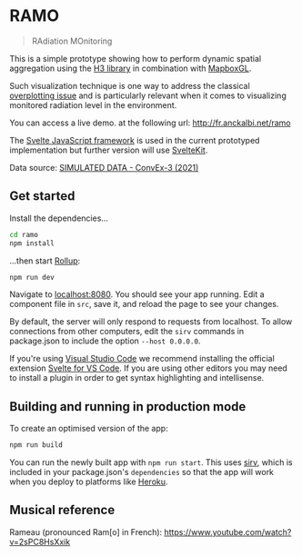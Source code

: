 # RAMO
> RAdiation MOnitoring

This is a simple prototype showing how to perform dynamic spatial aggregation using the [H3 library](https://h3geo.org) in combination with [MapboxGL](https://docs.mapbox.com/mapbox-gl-js).

Such visualization technique is one way to address the classical [overplotting issue](https://r-graphics.org/recipe-scatter-overplot) and is particularly relevant when it comes to visualizing monitored radiation level in the environment.

You can access a live demo. at the following url: http://fr.anckalbi.net/ramo


The [Svelte JavaScript framework](https://svelte.dev) is used in the current prototyped implementation but further version will use [SvelteKit](https://kit.svelte.dev).

Data source: [SIMULATED DATA - ConvEx-3 (2021)](https://www.iaea.org/newscenter/pressreleases/major-iaea-international-nuclear-emergency-exercise-concludes-after-36-hours)


## Get started

Install the dependencies...

```bash
cd ramo
npm install
```

...then start [Rollup](https://rollupjs.org):

```bash
npm run dev
```

Navigate to [localhost:8080](http://localhost:8080). You should see your app running. Edit a component file in `src`, save it, and reload the page to see your changes.

By default, the server will only respond to requests from localhost. To allow connections from other computers, edit the `sirv` commands in package.json to include the option `--host 0.0.0.0`.

If you're using [Visual Studio Code](https://code.visualstudio.com/) we recommend installing the official extension [Svelte for VS Code](https://marketplace.visualstudio.com/items?itemName=svelte.svelte-vscode). If you are using other editors you may need to install a plugin in order to get syntax highlighting and intellisense.

## Building and running in production mode

To create an optimised version of the app:

```bash
npm run build
```

You can run the newly built app with `npm run start`. This uses [sirv](https://github.com/lukeed/sirv), which is included in your package.json's `dependencies` so that the app will work when you deploy to platforms like [Heroku](https://heroku.com).

## Musical reference
Rameau (pronounced Ram[o] in French): https://www.youtube.com/watch?v=2sPC8HsXxik



